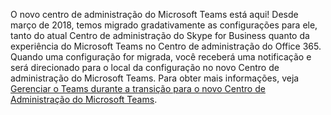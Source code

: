 O novo centro de administração do Microsoft Teams está aqui! Desde março de 2018, temos migrado gradativamente as configurações para ele, tanto do atual Centro de administração do Skype for Business quanto da experiência do Microsoft Teams no Centro de administração do Office 365. Quando uma configuração for migrada, você receberá uma notificação e será direcionado para o local da configuração no novo Centro de administração do Microsoft Teams. Para obter mais informações, veja [Gerenciar o Teams durante a transição para o novo Centro de Administração do Microsoft Teams](../manage-teams-skypeforbusiness-admin-center.md).
